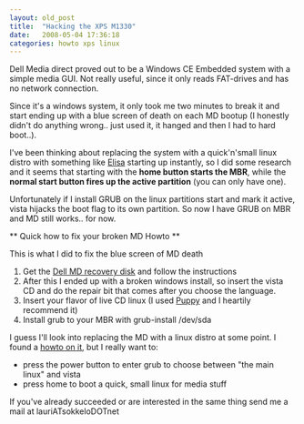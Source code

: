 ```yaml
---
layout: old_post
title:  "Hacking the XPS M1330"
date:   2008-05-04 17:36:18 
categories: howto xps linux 
---
```

Dell Media direct proved out to be a Windows CE Embedded system with a simple media GUI. Not really useful, since it only reads FAT-drives and has no network connection.

Since it's a windows system, it only took me two minutes to break it and start ending up with a blue screen of death on each MD bootup (I honestly didn't do anything wrong.. just used it, it hanged and then I had to hard boot..).

I've been thinking about replacing the system with a quick'n'small linux distro with something like [Elisa](http://elisa.fluendo.com/) starting up instantly, so I did some research and it seems that starting with the **home button starts the MBR**, while the **normal start button fires up the active partition** (you can only have one). 

Unfortunately if I install GRUB on the linux partitions start and mark it active, vista hijacks the boot flag to its own partition. So now I have GRUB on MBR and MD still works.. for now.

** Quick how to fix your broken MD Howto **

This is what I did to fix the blue screen of MD death

1. Get the [Dell MD recovery disk](http://support.ap.dell.com/support/topics/global.aspx/support/dsn/en/document?docid=26B720E7D596B89DE040A68F5B280867&c=my&l=en&s=gen) and follow the instructions
2. After this I ended up with a broken windows install, so insert the vista CD and do the repair bit that comes after you choose the language.
3. Insert your flavor of live CD linux (I used [Puppy](http://puppylinux.com/) and I heartily recommend it)
4. Install grub to your MBR with grub-install /dev/sda

I guess I'll look into replacing the MD with a linux distro at some point. I found a [howto on it](http://caffeinbar.com/wp/2007/03/08/start-linux-with-dell-mediadirect-button/), but I really want to:
- press the power button to enter grub to choose between "the main linux" and vista
- press home to boot a quick, small linux for media stuff

If you've already succeeded or are interested in the same thing send me a mail at lauriATsokkeloDOTnet	
